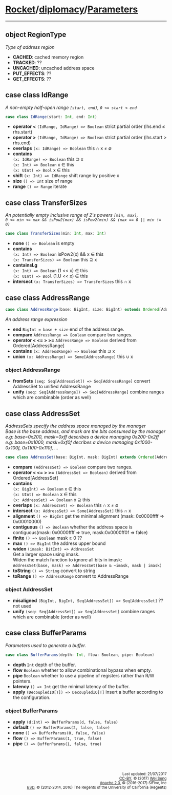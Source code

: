 [Rocket](../Readme.md)/[diplomacy](../diplomacy.md)/[Parameters](https://github.com/freechipsproject/rocket-chip/blob/master/src/main/scala/diplomacy/Parameters.scala)
=====================

**********************


## object RegionType
*Type of address region*

+ **CACHED**: cached memory region
+ **TRACKED**: ??
+ **UNCACHED**: uncached address space
+ **PUT\_EFFECTS**: ??
+ **GET\_EFFECTS**: ??

## case class IdRange
*A non-empty half-open range `[start, end)`, `0 <= start < end`*

~~~scala
case class IdRange(start: Int, end: Int)
~~~

+ **operator <** `(IdRange, IdRange) => Boolean` strict partial order (lhs.end &le; rhs.start)
+ **operator >** `(IdRange, IdRange) => Boolean` strict partial order (lhs.start > rhs.end)
+ **overlaps** `(x: IdRange) => Boolean` this &cap; x &ne; &empty;
+ **contains** <br>
  `(x: IdRange) => Boolean` this &supe; x<br>
  `(x: Int) => Boolean` x &isin; this<br>
  `(x: UInt) => Bool` x &isin; this
+ **shift** `(x: Int) => IdRange` shift range by positive x
+ **size** `() => Int` size of range
+ **range** `() => Range` iterate

## case class TransferSizes
*An potentially empty inclusive range of 2's powers `[min, max]`, <br>
`0 <= min <= max && isPow2(max) && isPow2(min) && (max == 0 || min != 0)`*

~~~scala
case class TransferSizes(min: Int, max: Int)
~~~

+ **none** `() => Boolean` is empty
+ **contains** <br>
  `(x: Int) => Boolean` isPow2(x) && x &isin; this<br>
  `(x: TransferSizes) => Boolean` this &supe; x
+ **containsLg**<br>
  `(x: Int) => Boolean` (1 << x) &isin; this<br>
  `(x: UInt) => Bool` (1.U << x) &isin; this
+ **intersect** `(x: TransferSizes) => TransferSizes` this &cap; x

## case class AddressRange

~~~scala
case class AddressRange(base: BigInt, size: BigInt) extends Ordered[AddressRange]
~~~

*An address range expression*

+ **end** `BigInt = base + size` end of the address range.
+ **compare** `AddressRange => Boolean` compare two ranges.
+ **operator < <= > >=** `AddressRange => Boolean` derived from Ordered[AddressRange]
+ **contains** `(x: AddressRange) => Boolean` this &supe; x
+ **union** `(x: AddressRange) => Some[AddressRange]` this &cup; x

### object AddressRange
+ **fromSets** `(seq: Seq[AddressSet]) => Seq[AddressRange]` convert AddressSet to unified AddressRange
+ **unify** `(seq: Seq[AddressRange]) => Seq[AddressRange]` combine ranges which are combinable (order as well)

## case class AddressSet
*AddressSets specify the address space managed by the manager*<br>
*Base is the base address, and mask are the bits consumed by the manager*<br>
*e.g: base=0x200, mask=0xff describes a device managing 0x200-0x2ff*<br>
*e.g: base=0x1000, mask=0xf0f decribes a device managing 0x1000-0x100f, 0x1100-0x110f, ...*<br>

~~~scala
case class AddressSet(base: BigInt, mask: BigInt) extends Ordered[AddressSet]
~~~

+ **compare** `(AddressSet) => Boolean` compare two ranges.
+ **operator < <= > >=** `(AddressSet => Boolean)` derived from Ordered[AddressSet]
+ **contains** <br>
  `(x: BigInt) => Boolean` x &isin; this<br>
  `(x: UInt) => Boolean` x &isin; this<br>
  `(x: AddressSet) => Boolean` x &supe; this
+ **overlaps** `(x: AddressSet) => Boolean` this &cap; x &ne; &empty;
+ **intersect** `(x: AddressSet) => Some[AddressSet]` this &cap; x
+ **alignment** `() => BigInt` get the minimal alignment (mask: 0x0000ffff => 0x00010000)
+ **contiguous** `() => Boolean` whether the address space is contiguous(mask: 0x0000ffff => true, mask:0x0000ff0f => false)
+ **finite** `() => Boolean` mask &ge; 0 ??
+ **max** `() => BigInt` the address upper bound
+ **widen** `(imask: BitInt) => AddressSet`<br>
  Get a larger space using imask.<br>
  Widen the match function to ignore all bits in imask:<br>
  `AddressSet(base, mask) => AddressSet(base & ~imask, mask | imask)`
+ **toString** `() => String` convert to string
+ **toRange** `() => AddressRange` convert to AddressRange

### object AddressSet
+ **misaligned** `(BigInt, BigInt, Seq[AddressSet]) => Seq[AddressSet]` ?? not used
+ **unify** `(seq: Seq[AddressSet]) => Seq[AddressSet]` combine ranges which are combinable (order as well)

## case class BufferParams
*Parameters used to generate a buffer.*

~~~scala
case class BufferParams(depth: Int, flow: Boolean, pipe: Boolean)
~~~

- **depth** `Int` depth of the buffer.
- **flow** `Boolean` whether to allow combinational bypass when empty.
- **pipe** `Boolean` whether to use a pipeline of registers rather than R/W pointers.
- **latency** `() => Int` get the minimal latency of the buffer.
- **apply** `(DecoupledIO[T]) => DecoupledIO[T]` insert a buffer according to the configuration.

### object BufferParams

- **apply** `(d:Int) => BufferParams(d, false, false)`
- **default** `() => BufferParams(2, false, false)`
- **none** `() => BufferParams(0, false, false)`
- **flow** `() => BufferParams(1, true, false)`
- **pipe** `() => BufferParams(1, false, true)`


<br><br><br><p align="right">
<sub>
Last updated: 21/07/2017<br>
[CC-BY](https://creativecommons.org/licenses/by/3.0/), &copy; (2017) [Wei Song](mailto:wsong83@gmail.com)<br>
[Apache 2.0](https://github.com/freechipsproject/rocket-chip/blob/master/LICENSE.SiFive), &copy; (2016-2017) SiFive, Inc<br>
[BSD](https://github.com/freechipsproject/rocket-chip/blob/master/LICENSE.Berkeley), &copy; (2012-2014, 2016) The Regents of the University of California (Regents)
</sub>
</p>
